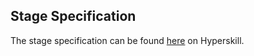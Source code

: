 ## Stage Specification

The stage specification can be found [here](https://hyperskill.org/projects/62/stages/338/implement) on Hyperskill.